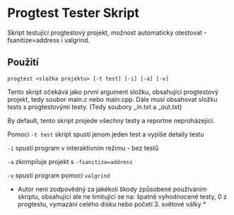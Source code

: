 # Progtest Tester Skript

Skript testující progtestový projekt, možnost automaticky otestovat -fsanitize=address i valgrind.

## Použití
```
progtest <složka projektu> [-t test] [-i] [-a] [-v]
```

Tento skript očekává jako první argument složku, obsahující progtestový projekt, tedy soubor main.c nebo main.cpp. Dále musí obsahovat složku tests s progtestovými testy. (Tedy soubory <cislo>_in.txt a <cislo>_out.txt)

By default, tento skript projede všechny testy a reportne neproházející.

Pomocí `-t test` skript spustí jenom jeden test a vypíše detaily testu

`-i` spustí program v interaktivním režimu - bez testů

`-a` zkompiluje projekt s `-fsanitize=address`

`-v` spustí program pomocí `valgrind`

* Autor není zodpovědný za jakékoli škody způsobené používáním skriptu, obsahující ale ne limitující se na: špatně vyhodnocené testy, 0 z progtestu, vymazání celého disku nebo početí 3. světové války *
